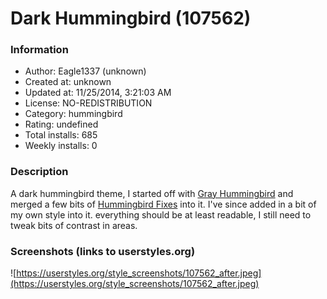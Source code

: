 # Dark Hummingbird (107562)

### Information
- Author: Eagle1337 (unknown)
- Created at: unknown
- Updated at: 11/25/2014, 3:21:03 AM
- License: NO-REDISTRIBUTION
- Category: hummingbird
- Rating: undefined
- Total installs: 685
- Weekly installs: 0


### Description
A dark hummingbird theme, I started off with <a href="https://userstyles.org/styles/106035/gray-hummingbird">Gray Hummingbird</a>  and merged a few bits of <a href="https://userstyles.org/styles/106005/hummingbird-fixes">Hummingbird Fixes</a> into it. I've since added in a bit of my own style into it. everything should be at least readable, I still need to tweak bits of contrast in areas.


### Screenshots (links to userstyles.org)
![https://userstyles.org/style_screenshots/107562_after.jpeg](https://userstyles.org/style_screenshots/107562_after.jpeg)


